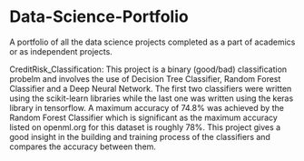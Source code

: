 # Data-Science-Portfolio
A portfolio of all the data science projects completed as a part of academics or as independent projects.

CreditRisk_Classification: This project is a binary (good/bad) classification probelm and involves the use of Decision Tree Classifier, Random Forest Classifier and a Deep Neural Network. The first two classifiers were written using the scikit-learn libraries while the last one was written using the keras library in tensorflow. A maximum accuracy of 74.8% was achieved by the Random Forest Classifier which is significant as the maximum accuracy listed on openml.org for this dataset is roughly 78%. This project gives a good insight in the building and training process of the classifiers and compares the accuracy between them.
